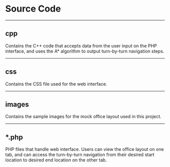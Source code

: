 # Source Code

- - - - - - - 
## cpp

Contains the C++ code that accepts data from the user input on the PHP interface, and uses the A* algorithm to output turn-by-turn navigation steps.

- - - - - - - 
## css

Contains the CSS file used for the web interface.

- - - - - - - - -
## images

Contains the sample images for the mock office layout used in this project.

- - - - - - - - -
## *.php

PHP files that handle web interface. Users can view the office layout on one tab, and can access the turn-by-turn navigation from their desired start location to desired end location on the other tab.
